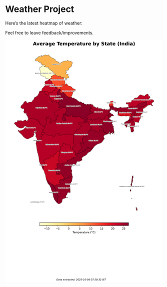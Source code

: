 # Weather Project

Here’s the latest heatmap of weather:

Feel free to leave feedback/improvements.

![India Heatmap](docs/assets/india_heatmap.png?v=E3206A)
